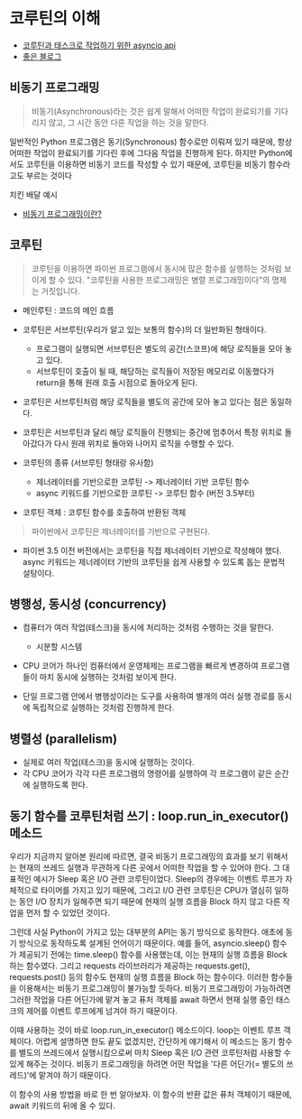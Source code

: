 # 코루틴의 이해

- [코루틴과 태스크로 작업하기 위한 asyncio api](https://docs.python.org/ko/3/library/asyncio-task.html)
- [좋은 블로그](https://it-eldorado.tistory.com/159#:~:text=Python%EC%97%90%EC%84%9C%20%EC%84%9C%EB%B8%8C%20%EB%A3%A8%ED%8B%B4%EA%B3%BC,%ED%95%98%EB%A9%B4%20%EC%BD%94%EB%A3%A8%ED%8B%B4%EC%9D%B4%20%EB%90%9C%EB%8B%A4.&text=%EA%B7%B8%EB%A6%AC%EA%B3%A0%20%EC%9D%B4%EB%A6%84%EC%97%90%EC%84%9C%20%EC%95%8C%20%EC%88%98,%EC%9D%80%20%EB%B9%84%EB%8F%99%EA%B8%B0%20%ED%95%A8%EC%88%98%EB%9D%BC%EA%B3%A0%EB%8F%84%20%EB%B6%80%EB%A5%B8%EB%8B%A4.)

## 비동기 프로그래밍

> 비동기(Asynchronous)라는 것은 쉽게 말해서 어떠한 작업이 완료되기를 기다리지 않고, 그 시간 동안 다른 작업을 하는 것을 말한다.

일반적인 Python 프로그램은 동기(Synchronous) 함수로만 이뤄져 있기 때문에, 항상 어떠한 작업이 완료되기를 기다린 후에 그다음 작업을 진행하게 된다. 하지만 Python에서도 코루틴을 이용하면 비동기 코드를 작성할 수 있기 때문에, 코루틴을 비동기 함수라고도 부르는 것이다

치킨 배달 예시

- [비동기 프로그래밍이란?](https://developer.mozilla.org/ko/docs/Learn/JavaScript/Asynchronous/Concepts)

## 코루틴

> 코루틴을 이용하면 파이썬 프로그램에서 동시에 많은 함수를 실행하는 것처럼 보이게 할 수 있다.
> "코루틴을 사용한 프로그래밍은 병렬 프로그래밍이다"의 명제는 거짓입니다.

- 메인루틴 : 코드의 메인 흐름
- 코루틴은 서브루틴(우리가 알고 있는 보통의 함수)의 더 일반화된 형태이다.

  - 프로그램이 실행되면 서브루틴은 별도의 공간(스코프)에 해당 로직들을 모아 놓고 있다.
  - 서브루틴이 호출이 될 때, 해당하는 로직들이 저장된 메모리로 이동했다가 return을 통해 원래 호출 시점으로 돌아오게 된다.

- 코루틴은 서브루틴처럼 해당 로직들을 별도의 공간에 모아 놓고 있다는 점은 동일하다.

- 코루틴은 서브루틴과 달리 해당 로직들이 진행되는 중간에 멈추어서 특정 위치로 돌아갔다가 다시 원래 위치로 돌아와 나머지 로직을 수행할 수 있다.

- 코루틴의 종류 (서브루틴 형태랑 유사함)

  - 제너레이터를 기반으로한 코루틴 -> 제너레이터 기반 코루틴 함수
  - async 키워드를 기반으로한 코루틴 -> 코루틴 함수 (버전 3.5부터)

- 코루틴 객체 : 코루틴 함수를 호출하여 반환된 객체

> 파이썬에서 코루틴은 제너레이터를 기반으로 구현된다.

- 파이썬 3.5 이전 버전에서는 코루틴을 직접 제너레이터 기반으로 작성해야 했다. async 키워드는 제너레이터 기반의 코루틴을 쉽게 사용할 수 있도록 돕는 문법적 설탕이다.

## 병행성, 동시성 (concurrency)

- 컴퓨터가 여러 작업(테스크)을 동시에 처리하는 것처럼 수행하는 것을 말한다.

  - 시분할 시스템

- CPU 코어가 하나인 컴퓨터에서 운영체제는 프로그램을 빠르게 변경하여 프로그램들이 마치 동시에 실행하는 것처럼 보이게 한다.

- 단일 프로그램 안에서 병행성이라는 도구를 사용하여 별개의 여러 실행 경로를 동시에 독립적으로 실행하는 것처럼 진행하게 한다.

## 병렬성 (parallelism)

- 실제로 여러 작업(테스크)을 동시에 실행하는 것이다.
- 각 CPU 코어가 각각 다른 프로그램의 명령어를 실행하여 각 프로그램이 같은 순간에 실행하도록 한다.

## 동기 함수를 코루틴처럼 쓰기 : loop.run_in_executor() 메소드

우리가 지금까지 알아본 원리에 따르면, 결국 비동기 프로그래밍의 효과를 보기 위해서는 현재의 쓰레드 실행과 무관하게 다른 곳에서 어떠한 작업을 할 수 있어야 한다. 그 대표적인 예시가 Sleep 혹은 I/O 관련 코루틴이었다. Sleep의 경우에는 이벤트 루프가 자체적으로 타이머를 가지고 있기 때문에, 그리고 I/O 관련 코루틴은 CPU가 열심히 일하는 동안 I/O 장치가 일해주면 되기 때문에 현재의 실행 흐름을 Block 하지 않고 다른 작업을 먼저 할 수 있었던 것이다.

그런데 사실 Python이 가지고 있는 대부분의 API는 동기 방식으로 동작한다. 애초에 동기 방식으로 동작하도록 설계된 언어이기 때문이다. 예를 들어, asyncio.sleep() 함수가 제공되기 전에는 time.sleep() 함수를 사용했는데, 이는 현재의 실행 흐름을 Block 하는 함수였다. 그리고 requests 라이브러리가 제공하는 requests.get(), requests.post() 등의 함수도 현재의 실행 흐름을 Block 하는 함수이다. 이러한 함수들을 이용해서는 비동기 프로그래밍이 불가능할 듯하다. 비동기 프로그래밍이 가능하려면 그러한 작업을 다른 어딘가에 맡겨 놓고 퓨처 객체를 await 하면서 현재 실행 중인 태스크의 제어를 이벤트 루프에게 넘겨야 하기 때문이다.

이때 사용하는 것이 바로 loop.run_in_executor() 메소드이다. loop는 이벤트 루프 객체이다. 어렵게 설명하면 한도 끝도 없겠지만, 간단하게 얘기해서 이 메소드는 동기 함수를 별도의 쓰레드에서 실행시킴으로써 마치 Sleep 혹은 I/O 관련 코루틴처럼 사용할 수 있게 해주는 것이다. 비동기 프로그래밍을 하려면 어떤 작업을 '다른 어딘가(= 별도의 쓰레드)'에 맡겨야 하기 때문이다.

이 함수의 사용 방법을 바로 한 번 알아보자. 이 함수의 반환 값은 퓨처 객체이기 때문에, await 키워드의 뒤에 올 수 있다.
